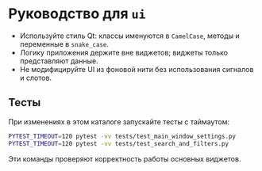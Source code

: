 # Руководство для `ui`

- Используйте стиль Qt: классы именуются в `CamelCase`, методы и переменные в `snake_case`.
- Логику приложения держите вне виджетов; виджеты только представляют данные.
- Не модифицируйте UI из фоновой нити без использования сигналов и слотов.

## Тесты
При изменениях в этом каталоге запускайте тесты с таймаутом:

```bash
PYTEST_TIMEOUT=120 pytest -vv tests/test_main_window_settings.py
PYTEST_TIMEOUT=120 pytest -vv tests/test_search_and_filters.py
```

Эти команды проверяют корректность работы основных виджетов.
